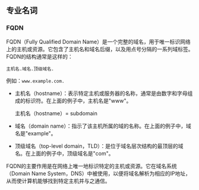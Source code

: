 


## 专业名词

### FQDN

FQDN（Fully Qualified Domain Name）是一个完整的域名，用于唯一标识网络上的主机或资源。它包含了主机名和域名后缀，以及用点号分隔的一系列域标签。FQDN的结构通常是这样的：

`主机名.域名.顶级域名.`

例如：`www.example.com.`

- 主机名（hostname）：表示特定主机或服务器的名称，通常是由数字和字母组成的标识符。在上面的例子中，主机名是"www"。

    主机名（hostname）= subdomain

- 域名（domain name）：指示了该主机所属的域的名称。在上面的例子中，域名是"example"。
- 顶级域名（top-level domain，TLD）：是位于域名层次结构的最顶层的域名。在上面的例子中，顶级域名是"com"。

FQDN的主要作用是在网络上唯一地标识特定的主机或资源。它在域名系统（Domain Name System，DNS）中被使用，以便将域名解析为相应的IP地址，从而使计算机能够找到特定主机并与之通信。